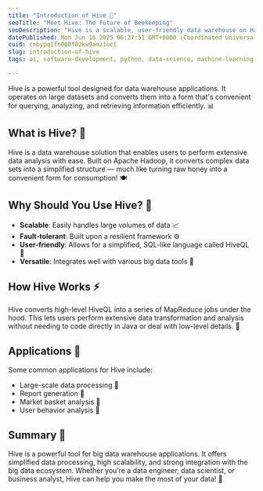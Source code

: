 ```yaml
---
title: "Introduction of Hive 🍯"
seoTitle: "Meet Hive: The Future of Beekeeping"
seoDescription: "Hive is a scalable, user-friendly data warehouse on Hadoop for extensive data analysis and transformation"
datePublished: Mon Jun 16 2025 06:27:51 GMT+0000 (Coordinated Universal Time)
cuid: cmbypq1fn000f02kw9amz1oct
slug: introduction-of-hive
tags: ai, software-development, python, data-science, machine-learning, sql, software-engineering

---
```


Hive is a powerful tool designed for data warehouse applications. It operates on large datasets and converts them into a form that's convenient for querying, analyzing, and retrieving information efficiently. 📊

## What is Hive? 🐝

Hive is a data warehouse solution that enables users to perform extensive data analysis with ease. Built on Apache Hadoop, it converts complex data sets into a simplified structure — much like turning raw honey into a convenient form for consumption! 🍽

## Why Should You Use Hive? 🔑

* **Scalable**: Easily handles large volumes of data 📈
* **Fault-tolerant**: Built upon a resilient framework ⚙
* **User-friendly**: Allows for a simplified, SQL-like language called HiveQL 📝
* **Versatile**: Integrates well with various big data tools 🔣

## How Hive Works ⚡

Hive converts high-level HiveQL into a series of MapReduce jobs under the hood. This lets users perform extensive data transformation and analysis without needing to code directly in Java or deal with low-level details. 🔣

## Applications 🌟

Some common applications for Hive include:

* Large-scale data processing 📁
* Report generation 📑
* Market basket analysis 🛒
* User behavior analysis 🔦

## Summary 📝

Hive is a powerful tool for big data warehouse applications. It offers simplified data processing, high scalability, and strong integration with the big data ecosystem. Whether you’re a data engineer, data scientist, or business analyst, Hive can help you make the most of your data! 🚀
